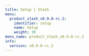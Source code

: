 ```yaml
---
title: Setup | Stash
menu:
  product_stash_v0.9.0-rc.2:
    identifier: setup
    name: Setup
    weight: 30
menu_name: product_stash_v0.9.0-rc.2
info:
  version: v0.9.0-rc.2
---
```


